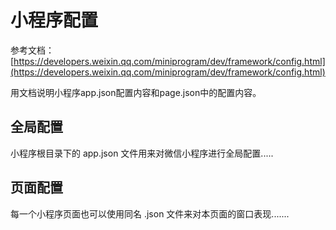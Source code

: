 # 小程序配置

参考文档：[https://developers.weixin.qq.com/miniprogram/dev/framework/config.html](https://developers.weixin.qq.com/miniprogram/dev/framework/config.html)

用文档说明小程序app.json配置内容和page.json中的配置内容。

## 全局配置

小程序根目录下的 app.json 文件用来对微信小程序进行全局配置.....

## 页面配置

每一个小程序页面也可以使用同名 .json 文件来对本页面的窗口表现.......
